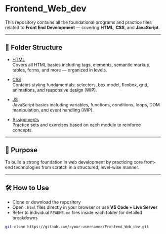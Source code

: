 # Frontend_Web_dev

This repository contains all the foundational programs and practice files related to **Front End Development** — covering **HTML**, **CSS**, and **JavaScript**.

---

## 📁 Folder Structure

- [HTML](./HTML)  
  Covers all HTML basics including tags, elements, semantic markup, tables, forms, and more — organized in levels.

- [CSS](./CSS)  
  Contains styling fundamentals: selectors, box model, flexbox, grid, animations, and responsive design (WIP).

- [JS](./JS)  
  JavaScript basics including variables, functions, conditions, loops, DOM manipulation, and event handling (WIP).

- [Assignments](./Assignments)  
  Practice sets and exercises based on each module to reinforce concepts.

---

## 📌 Purpose

To build a strong foundation in web development by practicing core front-end technologies from scratch in a structured, level-wise manner.

---

## 🛠️ How to Use

- Clone or download the repository
- Open `.html` files directly in your browser or use **VS Code + Live Server**
- Refer to individual `README.md` files inside each folder for detailed breakdowns

```bash
git clone https://github.com/<your-username>/Frontend_Web_dev.git
